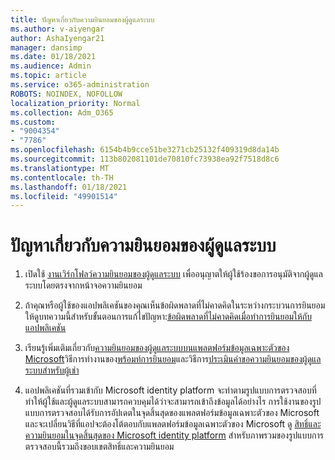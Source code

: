 ```yaml
---
title: ปัญหาเกี่ยวกับความยินยอมของผู้ดูแลระบบ
ms.author: v-aiyengar
author: AshaIyengar21
manager: dansimp
ms.date: 01/18/2021
ms.audience: Admin
ms.topic: article
ms.service: o365-administration
ROBOTS: NOINDEX, NOFOLLOW
localization_priority: Normal
ms.collection: Adm_O365
ms.custom:
- "9004354"
- "7786"
ms.openlocfilehash: 6154b4b9cce51be3271cb25132f409319d8da14b
ms.sourcegitcommit: 113b802081101de70810fc73938ea92f7518d8c6
ms.translationtype: MT
ms.contentlocale: th-TH
ms.lasthandoff: 01/18/2021
ms.locfileid: "49901514"
---
```

# <a name="admin-consent-issues"></a>ปัญหาเกี่ยวกับความยินยอมของผู้ดูแลระบบ

1. เปิดใช้ [งานเวิร์กโฟลว์ความยินยอมของผู้ดูแลระบบ](https://docs.microsoft.com/azure/active-directory/manage-apps/configure-admin-consent-workflow) เพื่ออนุญาตให้ผู้ใช้ร้องขอการอนุมัติจากผู้ดูแลระบบโดยตรงจากหน้าจอความยินยอม

1. ถ้าคุณหรือผู้ใช้ของแอปพลิเคชันของคุณเห็นข้อผิดพลาดที่ไม่คาดคิดในระหว่างกระบวนการยินยอมให้ดูบทความนี้สำหรับขั้นตอนการแก้ไขปัญหา:[ข้อผิดพลาดที่ไม่คาดคิดเมื่อทำการยินยอมให้กับแอปพลิเคชัน](https://docs.microsoft.com/azure/active-directory/manage-apps/application-sign-in-unexpected-user-consent-error)

1. เรียนรู้เพิ่มเติมเกี่ยวกับ[ความยินยอมของผู้ดูแลระบบบนแพลตฟอร์มข้อมูลเฉพาะตัวของ Microsoft](https://docs.microsoft.com/azure/active-directory/develop/v2-admin-consent)วิธีการทำงานของ[พร้อมท์การยินยอม](https://docs.microsoft.com/azure/active-directory/develop/v2-admin-consent)และวิธีการ[ประเมินคำขอความยินยอมของผู้ดูแลระบบสำหรับผู้เช่า](https://docs.microsoft.com/azure/active-directory/manage-apps/manage-consent-requests#evaluating-a-request-for-tenant-wide-admin-consent)

1. แอปพลิเคชันที่รวมเข้ากับ Microsoft identity platform จะทำตามรูปแบบการตรวจสอบที่ทำให้ผู้ใช้และผู้ดูแลระบบสามารถควบคุมได้ว่าจะสามารถเข้าถึงข้อมูลได้อย่างไร การใช้งานของรูปแบบการตรวจสอบได้รับการอัปเดตในจุดสิ้นสุดของแพลตฟอร์มข้อมูลเฉพาะตัวของ Microsoft และจะเปลี่ยนวิธีที่แอปจะต้องโต้ตอบกับแพลตฟอร์มข้อมูลเฉพาะตัวของ Microsoft ดู [สิทธิ์และความยินยอมในจุดสิ้นสุดของ Microsoft identity platform](https://docs.microsoft.com/azure/active-directory/manage-apps/manage-consent-requests#evaluating-a-request-for-tenant-wide-admin-consent) สำหรับภาพรวมของรูปแบบการตรวจสอบนี้รวมถึงขอบเขตสิทธิ์และความยินยอม